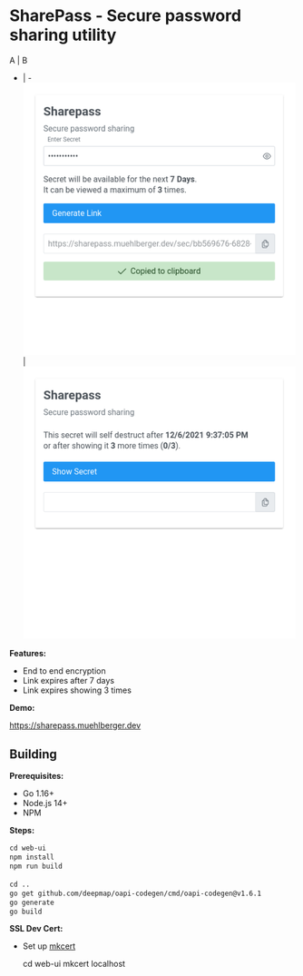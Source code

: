 # SharePass - Secure password sharing utility

A | B
- | - 
![Screenhot enter secret](doc/img/screenshot-enter-secret.png)|![Screenhot show secret](doc/img/screenshot-show-secret.png)

**Features:**

- End to end encryption
- Link expires after 7 days
- Link expires showing 3 times

**Demo:**

https://sharepass.muehlberger.dev

## Building

**Prerequisites:**

- Go 1.16+
- Node.js 14+
- NPM

**Steps:**
  
    cd web-ui
    npm install
    npm run build

    cd ..
    go get github.com/deepmap/oapi-codegen/cmd/oapi-codegen@v1.6.1
    go generate
    go build

**SSL Dev Cert:**

- Set up [mkcert](https://github.com/FiloSottile/mkcert)

    cd web-ui
    mkcert localhost